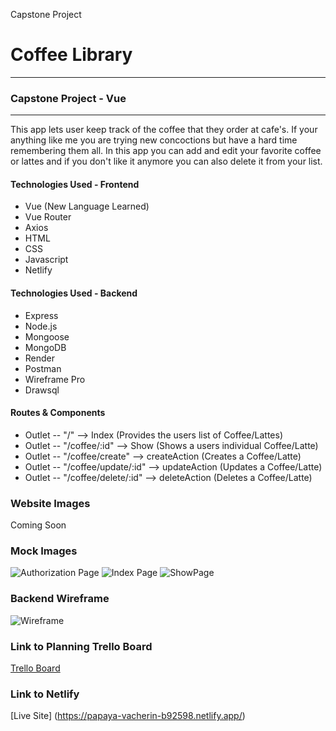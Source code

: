 Capstone Project

# Coffee Library
***
### Capstone Project - Vue
***
This app lets user keep track of the coffee that they order at cafe's. If your anything like me you are trying new concoctions but have a hard time remembering them all. In this app you can add and edit your favorite coffee or lattes and if you don't like it anymore you can also delete it from your list. 

#### Technologies Used - Frontend
- Vue (New Language Learned)
- Vue Router
- Axios
- HTML
- CSS 
- Javascript
- Netlify

#### Technologies Used - Backend
- Express
- Node.js
- Mongoose
- MongoDB
- Render
- Postman
- Wireframe Pro
- Drawsql


 #### Routes & Components
- Outlet -- "/" --> Index (Provides the users list of Coffee/Lattes) 
- Outlet -- "/coffee/:id" --> Show (Shows a users individual Coffee/Latte)
- Outlet -- "/coffee/create" --> createAction (Creates a Coffee/Latte)
- Outlet -- "/coffee/update/:id" --> updateAction (Updates a Coffee/Latte)
- Outlet -- "/coffee/delete/:id" --> deleteAction (Deletes a Coffee/Latte)


### Website Images
Coming Soon

### Mock Images
![Authorization Page](https://i.imgur.com/UBwq4W6.png)
![Index Page](https://i.imgur.com/MGxNRfk.png)
![ShowPage](https://i.imgur.com/fnxoD3J.png)

### Backend Wireframe
![Wireframe](https://i.imgur.com/nCi8mbr.png)

### Link to Planning Trello Board
[Trello Board](https://trello.com/invite/b/cga8KL5C/ATTI98fec7b2ec62b4839ef45b01538b5a5e2D7025EF/capstone-project)

### Link to Netlify 
[Live Site] (https://papaya-vacherin-b92598.netlify.app/)